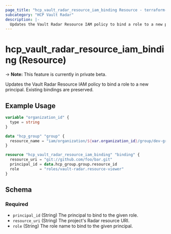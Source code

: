 ```yaml
---
page_title: "hcp_vault_radar_resource_iam_binding Resource - terraform-provider-hcp"
subcategory: "HCP Vault Radar"
description: |-
  Updates the Vault Radar Resource IAM policy to bind a role to a new principal. Existing bindings are preserved.
---
```


# hcp_vault_radar_resource_iam_binding (Resource)

-> **Note:** This feature is currently in private beta.

Updates the Vault Radar Resource IAM policy to bind a role to a new principal. Existing bindings are preserved.

## Example Usage

```terraform
variable "organization_id" {
  type = string
}

data "hcp_group" "group" {
  resource_name = "iam/organization/${var.organization_id}/group/dev-group"
}

resource "hcp_vault_radar_resource_iam_binding" "binding" {
  resource_uri = "git://github.com/foo/bar.git"
  principal_id = data.hcp_group.group.resource_id
  role         = "roles/vault-radar.resource-viewer"
}
```


<!-- schema generated by tfplugindocs -->
## Schema

### Required

- `principal_id` (String) The principal to bind to the given role.
- `resource_uri` (String) The project's Radar resource URI.
- `role` (String) The role name to bind to the given principal.
